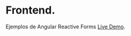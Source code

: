 # Frontend.

Ejemplos de Angular Reactive Forms [Live Demo](https://angular-multi-level-form.web.app).

